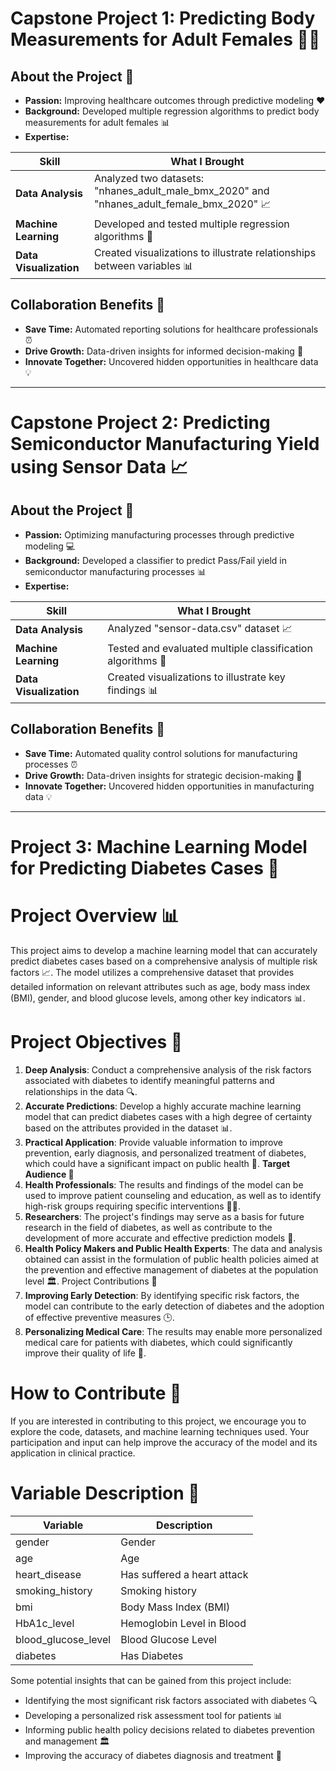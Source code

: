 # Capstone Project 1: Predicting Body Measurements for Adult Females 🏋️‍♀️


## About the Project 📝

- **Passion:** Improving healthcare outcomes through predictive modeling ❤️
- **Background:** Developed multiple regression algorithms to predict body measurements for adult females 📊
- **Expertise:**

| Skill | What I Brought |
| --- | --- |
| **Data Analysis** | Analyzed two datasets: "nhanes_adult_male_bmx_2020" and "nhanes_adult_female_bmx_2020" 📈 |
| **Machine Learning** | Developed and tested multiple regression algorithms 🤖 |
| **Data Visualization** | Created visualizations to illustrate relationships between variables 📊 |


## Collaboration Benefits 🤝

- **Save Time:** Automated reporting solutions for healthcare professionals ⏰
- **Drive Growth:** Data-driven insights for informed decision-making 🚀
- **Innovate Together:** Uncovered hidden opportunities in healthcare data 💡
---------------------------------------------------------------

# Capstone Project 2: Predicting Semiconductor Manufacturing Yield using Sensor Data 📈


## About the Project 📝

- **Passion:** Optimizing manufacturing processes through predictive modeling 💻
- **Background:** Developed a classifier to predict Pass/Fail yield in semiconductor manufacturing processes 📊
- **Expertise:**

| Skill | What I Brought |
| --- | --- |
| **Data Analysis** | Analyzed "sensor-data.csv" dataset 📈 |
| **Machine Learning** | Tested and evaluated multiple classification algorithms 🤖 |
| **Data Visualization** | Created visualizations to illustrate key findings 📊 |


## Collaboration Benefits 🤝

- **Save Time:** Automated quality control solutions for manufacturing processes ⏰
- **Drive Growth:** Data-driven insights for strategic decision-making 🚀
- **Innovate Together:** Uncovered hidden opportunities in manufacturing data 💡
  
---------------------------------------------------------------

# Project 3: Machine Learning Model for Predicting Diabetes Cases 🤖
# Project Overview 📊

This project aims to develop a machine learning model that can accurately predict diabetes cases based on a comprehensive analysis of multiple risk factors 📈. The model utilizes a comprehensive dataset that provides detailed information on relevant attributes such as age, body mass index (BMI), gender, and blood glucose levels, among other key indicators 📊.


# Project Objectives 🎯
1. **Deep Analysis**: Conduct a comprehensive analysis of the risk factors associated with diabetes to identify meaningful patterns and relationships in the data 🔍.
2. **Accurate Predictions**: Develop a highly accurate machine learning model that can predict diabetes cases with a high degree of certainty based on the attributes provided in the dataset 📊.
3. **Practical Application**: Provide valuable information to improve prevention, early diagnosis, and personalized treatment of diabetes, which could have a significant impact on public health 🏥.
**Target Audience 👥**
4. **Health Professionals**: The results and findings of the model can be used to improve patient counseling and education, as well as to identify high-risk groups requiring specific interventions 👨‍⚕️.
5. **Researchers**: The project's findings may serve as a basis for future research in the field of diabetes, as well as contribute to the development of more accurate and effective prediction models 🔬.
6. **Health Policy Makers and Public Health Experts**: The data and analysis obtained can assist in the formulation of public health policies aimed at the prevention and effective management of diabetes at the population level 🏛️.
Project Contributions 🎁
7. **Improving Early Detection**: By identifying specific risk factors, the model can contribute to the early detection of diabetes and the adoption of effective preventive measures 🕒.
8. **Personalizing Medical Care**: The results may enable more personalized medical care for patients with diabetes, which could significantly improve their quality of life 💊.
# How to Contribute 🤝
If you are interested in contributing to this project, we encourage you to explore the code, datasets, and machine learning techniques used. Your participation and input can help improve the accuracy of the model and its application in clinical practice.


# Variable Description 📝
| Variable | Description |
| --- | --- |
| gender | Gender |
| age | Age |
| heart_disease | Has suffered a heart attack |
| smoking_history | Smoking history |
| bmi | Body Mass Index (BMI) |
| HbA1c_level | Hemoglobin Level in Blood |
| blood_glucose_level | Blood Glucose Level |
| diabetes | Has Diabetes |


Some potential insights that can be gained from this project include:


- Identifying the most significant risk factors associated with diabetes 🔍
- Developing a personalized risk assessment tool for patients 📊
- Informing public health policy decisions related to diabetes prevention and management 🏛️
- Improving the accuracy of diabetes diagnosis and treatment 💊


